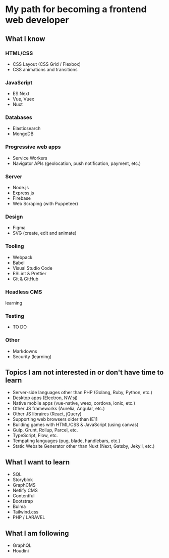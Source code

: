 # My path for becoming a frontend web developer

## What I know

### HTML/CSS
- CSS Layout (CSS Grid / Flexbox)
- CSS animations and transitions

### JavaScript
- ES.Next
- Vue, Vuex
- Nuxt

### Databases
- Elasticsearch
- MongoDB

### Progressive web apps
- Service Workers
- Navigator APIs (geolocation, push notification, payment, etc.)

### Server
- Node.js
- Express.js
- Firebase
- Web Scraping (with Puppeteer)

### Design
- Figma
- SVG (create, edit and animate)

### Tooling
- Webpack
- Babel
- Visual Studio Code
- ESLint & Prettier
- Git & GitHub

### Headless CMS
learning

### Testing
- TO DO

### Other
- Markdowns
- Security (learning)

## Topics I am not interested in or don't have time to learn
- Server-side languages other than PHP (Golang, Ruby, Python, etc.)
- Desktop apps (Electron, NW.sj)
- Native mobile apps (vue-native, weex, cordova, ionic, etc.)
- Other JS frameworks (Aurelia, Angular, etc.)
- Other JS libraires (React, jQuery)
- Supporting web browsers older than IE11
- Building games with HTML/CSS & JavaScript (using canvas)
- Gulp, Grunt, Rollup, Parcel, etc.
- TypeScript, Flow, etc.
- Tempating languages (pug, blade, handlebars, etc.)
- Static Website Generator other than Nuxt (Next, Gatsby, Jekyll, etc.)


## What I want to learn
- SQL
- Storyblok
- GraphCMS
- Netlify CMS
- Contentful
- Bootstrap
- Bulma
- Tailwind.css
- PHP / LARAVEL

## What I am following
- GraphQL
- Houdini

